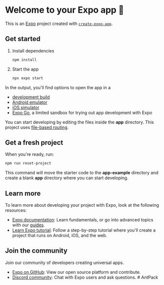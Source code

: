 # Welcome to your Expo app 👋This is an [Expo](https://expo.dev) project created with [`create-expo-app`](https://www.npmjs.com/package/create-expo-app).## Get started1. Install dependencies   ```bash   npm install   ```2. Start the app   ```bash   npx expo start   ```In the output, you'll find options to open the app in a- [development build](https://docs.expo.dev/develop/development-builds/introduction/)- [Android emulator](https://docs.expo.dev/workflow/android-studio-emulator/)- [iOS simulator](https://docs.expo.dev/workflow/ios-simulator/)- [Expo Go](https://expo.dev/go), a limited sandbox for trying out app development with ExpoYou can start developing by editing the files inside the **app** directory. This project uses [file-based routing](https://docs.expo.dev/router/introduction).## Get a fresh projectWhen you're ready, run:```bashnpm run reset-project```This command will move the starter code to the **app-example** directory and create a blank **app** directory where you can start developing.## Learn moreTo learn more about developing your project with Expo, look at the following resources:- [Expo documentation](https://docs.expo.dev/): Learn fundamentals, or go into advanced topics with our [guides](https://docs.expo.dev/guides).- [Learn Expo tutorial](https://docs.expo.dev/tutorial/introduction/): Follow a step-by-step tutorial where you'll create a project that runs on Android, iOS, and the web.## Join the communityJoin our community of developers creating universal apps.- [Expo on GitHub](https://github.com/expo/expo): View our open source platform and contribute.- [Discord community](https://chat.expo.dev): Chat with Expo users and ask questions.  #   A n t P a c k       
